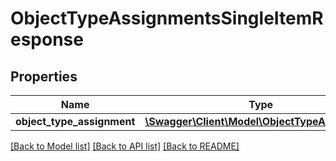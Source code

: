 # ObjectTypeAssignmentsSingleItemResponse

## Properties
Name | Type | Description | Notes
------------ | ------------- | ------------- | -------------
**object_type_assignment** | [**\Swagger\Client\Model\ObjectTypeAssignment**](ObjectTypeAssignment.md) |  | [optional] 

[[Back to Model list]](../README.md#documentation-for-models) [[Back to API list]](../README.md#documentation-for-api-endpoints) [[Back to README]](../README.md)


